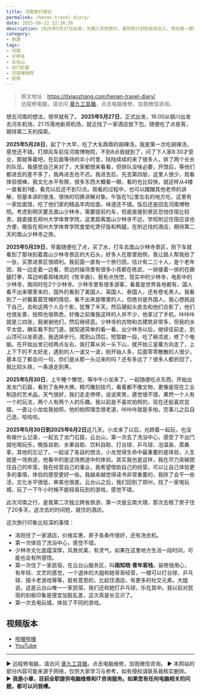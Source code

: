 ```yaml
---
title: 河南旅行游记
permalink: /henan-travel-diary/
date: 2025-06-22 12:38:56
description: 2025年5月27日出发，为期八天的旅行，虽然和计划的有些出入，但也是一趟不错的体验。
category:
- 旅游
tags:
- 河南
- 少林寺
- 云台山
- 龙门石窟
- 河南博物院
- 民宿
---
```


> 原文地址：<https://itxiaozhang.com/henan-travel-diary/>  
> 远程修电脑，请访问 [章九工具箱](https://zhang9.com/)，点击电脑维修，加我微信咨询。 

想去河南的想法，很早就有了。
**2025年5月27日**，正式出发，16:00从银川出发去河东机场，21:15落地新郑机场，就近找了一家酒店放下包，随便吃了点夜宵，期待第二天的探索。

**2025年5月28日**，起了个大早，吃了大名鼎鼎的胡辣汤，我是第一次吃胡辣汤，感觉还不错。打顺风车前往河南博物院，不到8点我就到了，问了下人家8:30才营业，那就等着吧，在后面等待的半小时里，陆陆续续的来了很多人，排了两个长长的队伍，我感觉自己来对了，大家都想来看看，但排队没啥必要，开馆后，等他们都进去的差不多了，我再进去也不迟。我进去后，先去第四层，这里人很少，观看体验很棒，我文化水平有限，很多东西大概看一眼，看的也比较快，就这样从4楼一直看到1楼，看完以后还不到12点。观看的过程中，也可以蹭蹭其他老师的讲解，但基本讲的很浅，很快的切换讲解对象。午饭在1公里左右的地方吃，这里有一家烩面馆，吃了他们家的精品羊肉烩面，味道还不错。饭后还是回去河南博物院。考虑到明天要去嵩山少林寺，需要提前约车，但是直接到景区恐怕住宿比较贵，就直接去郑州大学体育学院，这里距离嵩山少林寺不远，学校附近住宿应该也方便，晚饭在郑州大学体育学院食堂吃煲仔饭和鸭腿，在附近找的酒店，期待第二天的嵩山少林寺之旅。

**2025年5月29日**，早晨随便吃了点，买了水，打车去嵩山少林寺景区，刚下车就看到了那块刻着嵩山少林寺景区的大石头，好多人在那里拍照，我让路人帮我拍了一张，买票进景区很顺利。我前面一直有一个旅行团，估计有二三十人，是个老年团，我一边走着一边看，旁边的操场里有很多小孩都在练武，一排接着一排的在踢腿打拳，耳边响着郑绪岚的《牧羊曲》，我有点恍惚，现实中的少林寺，电影中的少林寺，我同时在2个少林寺。少林寺里有很多游客，看着是世界各地都有，国人看不出来哪里来的，国外的看到了美国人、英国人、泰国人，还有卷毛黑人。我看到了一对戴着蓑笠帽的情侣，看不出来是哪里的人，但绝对是外国人，我心想挑战下自己，去和这两个人合个影，犹豫了半天，然后硬起头皮去和他们合影了，他们也很友善，拍照也很熟悉，好像之前像我这样的人并不少，他拿过了手机，咔咔咔就是三四张，我谢谢他们，然后继续逛。少林寺的古物和古建筑非常多，但我的水平太低，确实看不到门道，就知道简单的看一看。出少林寺以后，继续往前走，到山顶可以坐索道，我选择步行。爬到山顶后，短暂歇一段，吃了碗凉皮，修了个电脑。在开始出发已经两点左右，我打算从另一头下山，就开始三皇寨方向走了，上上下下的不太好走，遇到的人一波又一波，刚开始人多，后面零零散散的人很少，基本见了都会问一句，你们是从那一头过来的吗？还有多远了？很多人都折回了，我比较头铁，一条道走到黑。

**2025年5月30日**，上午睡个懒觉，等中午小龙来了，一起随便吃点东西，开始出发龙门石窟，看到了各种大佛，精巧雕刻技巧，看着都不像文物，更像是现在工业制造的艺术品。天气很好，我们走走停停，说说笑笑，感觉很不错，果然一个人有一个的玩法，两个人有两个人的乐趣。我以前是不喜欢拍照的，现在还挺喜欢显摆，一直让小龙给我拍照，他的拍照理念很老道，咔咔咔就是多拍，完事儿之后自己选，哈哈哈。

**2025年5月30日到2025年6月2日**这几天，小龙来了以后，光顾着一起玩，也没有做什么记录，一起去了龙门石窟，云台山，第一次去了洗浴中心，感受了不出门就吃喝玩乐，晚饭自助、水果自助、饮料自助、打台球、乒乓球、泡温泉、蒸桑拿，其他的忘记了。一起谈了各自的想法，小龙觉得生命中最重要的是体验，人生就是一场旅途，他看中的是这场旅途中的体验。其实我也是这样，我在尽力突破困住自己的牢笼，我在经营自己的事业，我希望借助自己的经营，可以让自己体验更多的事情，体验的感受更好一些。我越来越觉得读书非常重要的，我除了会干一些活，文化水平很低，审美也很差。云台山之后，我们回到了郑州，找了一家电玩城，玩了一下午小时候不能轻易玩到的游戏，感觉不错。

此次河南之行，是我第二次独立跨省旅游，第一次是云南大理，那次去租了房子住了20多天，这次去的时间短，就住的酒店。


这次旅行印象比较深的事情：

* 洛阳住了一家酒店，价格实惠，房子各条件很好，还有洗衣机。
* 第一次体验了洗浴中心，感觉不错。
* 少林寺文化底蕴深厚，风景优美，有灵气，如果在这里地方生活一段时间，可能也会有所感悟。
* 第一次住了一家民宿，在云台山服务区，叫**雨知晓·青年客栈**，装修很用心，有年轻、文艺的感觉，一个退休的大姐和她哥哥经营，一楼可以打台球、乒乓球、插卡老游戏等等，挺有意思的，比起住酒店，有更多的社交元素。大姐说，这是云台山唯一一家民宿，我们还和她打乒乓球，乐在其中。我以前对民宿的刻板印象是便宜加脏乱差，这次真是长见识了。
* 第一次去电玩城，体验了不同的游戏。

## 视频版本

* [哔哩哔哩](https://space.bilibili.com/3546607630944387)
* [YouTube](https://www.youtube.com/@itxiaozhang)

---
▶ 远程修电脑，请访问 [章九工具箱](https://zhang9.com/)，点击电脑维修，加我微信咨询。 
▶ 本网站的部分内容可能来源于网络，仅供大家学习与参考，如有侵权请联系我核实删除。  
▶ **我是小章，目前全职提供电脑维修和IT咨询服务。如果您有任何电脑相关的问题，都可以问我噢。**  
